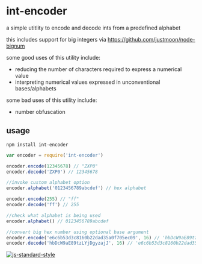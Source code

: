 # int-encoder

a simple utitlity to encode and decode ints from a predefined alphabet

this includes support for big integers via https://github.com/justmoon/node-bignum

some good uses of this utility include:

- reducing the number of characters required to express a numerical value
- interpreting numerical values expressed in unconventional bases/alphabets

some bad uses of this utility include:
- number obfuscation


## usage
```
npm install int-encoder
```

```javascript
var encoder = require('int-encoder')

encoder.encode(12345678) // "ZXP0"
encoder.decode('ZXP0') // 12345678

//invoke custom alphabet option
encoder.alphabet('0123456789abcdef') // hex alphabet

encoder.encode(255) // "ff"
encoder.decode('ff') // 255

//check what alphabet is being used
encoder.alphabet() // 0123456789abcdef

//convert big hex number using optional base argument
encoder.encode('e6c6b53d3c8160b22dad35a0f705ec09', 16) // 'hbDcW9aE89tzLYjDgyzajJ'
encoder.decode('hbDcW9aE89tzLYjDgyzajJ', 16) // 'e6c6b53d3c8160b22dad35a0f705ec09'

```
[![js-standard-style](https://cdn.rawgit.com/feross/standard/master/badge.svg)](https://github.com/feross/standard)
